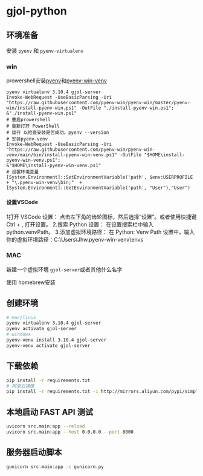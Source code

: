 # gjol-python

## 环境准备

安装 `pyenv` 和 `pyenv-virtualenv`

### win

prowershell安装[pyenv](https://pyenv-win.github.io/pyenv-win/#introduction)和[pyenv-win-venv](https://github.com/pyenv-win/pyenv-win-venv)

```prowershell
pyenv virtualenv 3.10.4 gjol-server
Invoke-WebRequest -UseBasicParsing -Uri "https://raw.githubusercontent.com/pyenv-win/pyenv-win/master/pyenv-win/install-pyenv-win.ps1" -OutFile "./install-pyenv-win.ps1"; &"./install-pyenv-win.ps1"
# 重启prowershell
# 重新打开 PowerShell
# 运行 以检查安装是否成功。pyenv --version
# 安装pyenv-venv
Invoke-WebRequest -UseBasicParsing -Uri "https://raw.githubusercontent.com/pyenv-win/pyenv-win-venv/main/bin/install-pyenv-win-venv.ps1" -OutFile "$HOME\install-pyenv-win-venv.ps1";
&"$HOME\install-pyenv-win-venv.ps1"
# 设置环境变量
[System.Environment]::SetEnvironmentVariable('path', $env:USERPROFILE + "\.pyenv-win-venv\bin;"  + [System.Environment]::GetEnvironmentVariable('path', "User"),"User")
```

#### 设置VSCode

1打开 VSCode 设置：
点击左下角的齿轮图标，然后选择“设置”。或者使用快捷键 Ctrl + , 打开设置。
2.搜索 Python 设置：
在设置搜索栏中输入 python.venvPath。
3.添加虚拟环境路径：
在 Python: Venv Path 设置中，输入你的虚拟环境路径：C:\Users\Jhw\.pyenv-win-venv\envs

### MAC

新建一个虚拟环境 `gjol-server`或者其他什么名字

使用 homebrew安装

## 创建环境

```bash
# mac/linux
pyenv virtualenv 3.10.4 gjol-server
pyenv activate gjol-server
# windows
pyenv-venv install 3.10.4 gjol-server
pyenv-venv activate gjol-server
```

## 下载依赖

```bash
pip install -r requirements.txt
# 阿里云镜像
pip install -r requirements.txt -i http://mirrors.aliyun.com/pypi/simple/ --trusted-host mirrors.aliyun.com
```

## 本地启动 FAST API 测试

```bash
uvicorn src.main:app --reload
uvicorn src.main:app --host 0.0.0.0 --port 8000

```

## 服务器启动脚本

```bash
gunicorn src.main:app -c gunicorn.py
```
